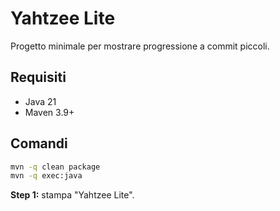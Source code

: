 # Yahtzee Lite

Progetto minimale per mostrare progressione a commit piccoli.

## Requisiti
- Java 21
- Maven 3.9+

## Comandi
```bash
mvn -q clean package
mvn -q exec:java
```

**Step 1:** stampa "Yahtzee Lite".
